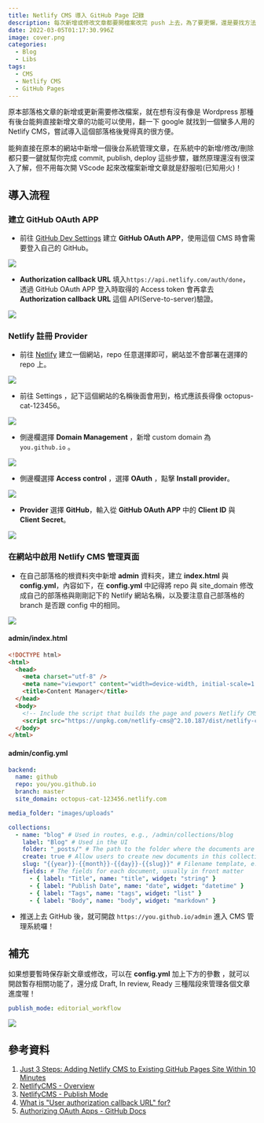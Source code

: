 ```yaml
---
title: Netlify CMS 導入 GitHub Page 記錄
description: 每次新增或修改文章都要開檔案改完 push 上去，為了要更懶，還是要找方法吧！
date: 2022-03-05T01:17:30.996Z
image: cover.png
categories:
  - Blog
  - Libs
tags:
  - CMS
  - Netlify CMS
  - GitHub Pages
---
```


原本部落格文章的新增或更新需要修改檔案，就在想有沒有像是 Wordpress 那種有後台能夠直接新增文章的功能可以使用，翻一下 google 就找到一個蠻多人用的 Netlify CMS，嘗試導入這個部落格後覺得真的很方便。

能夠直接在原本的網站中新增一個後台系統管理文章，在系統中的新增/修改/刪除都只要一鍵就幫你完成 commit, publish, deploy 這些步驟，雖然原理還沒有很深入了解，但不用每次開 VScode 起來改檔案新增文章就是舒服啦(已知用火)！

## 導入流程

### 建立 GitHub OAuth APP

- 前往 [GitHub Dev Settings](https://github.com/settings/developers) 建立 **GitHub OAuth APP**，使用這個 CMS 時會需要登入自己的 GitHub。

![](/post/images/netlify/截圖-2022-03-06-上午9.47.50.png)

- **Authorization callback URL** 填入`https://api.netlify.com/auth/done`，透過 GitHub OAuth APP 登入時取得的 Access token 會再拿去 **Authorization callback URL** 這個 API(Serve-to-server)驗證。

![](/post/images/netlify/截圖-2022-03-06-上午9.49.55.png)

### Netlify 註冊 Provider

- 前往 [Netlify](https://app.netlify.com/account/sites) 建立一個網站，repo 任意選擇即可，網站並不會部署在選擇的 repo 上。

![](/post/images/netlify/截圖-2022-03-06-上午9.51.26.png)

- 前往 Settings ，記下這個網站的名稱後面會用到，格式應該長得像 octopus-cat-123456。

![](/post/images/netlify/截圖-2022-03-06-上午9.52.23.png)

- 側邊欄選擇 **Domain Management** ，新增 custom domain 為 `you.github.io` 。

![](/post/images/netlify/截圖-2022-03-06-上午9.57.15.png)

- 側邊欄選擇 **Access control** ，選擇 **OAuth** ，點擊 **Install provider**。

![](/post/images/netlify/截圖-2022-03-06-上午9.58.37.png)

- **Provider** 選擇 **GitHub**，輸入從 **GitHub OAuth APP** 中的 **Client ID** 與 **Client Secret**。

![](/post/images/netlify/截圖-2022-03-06-上午10.00.01.png)

### 在網站中啟用 Netlify CMS 管理頁面

- 在自己部落格的根資料夾中新增 **admin** 資料夾，建立 **index.html** 與 **config.yml**，內容如下，在 **config.yml** 中記得將 repo 與 site_domain 修改成自己的部落格與剛剛記下的 Netlify 網站名稱，以及要注意自己部落格的 branch 是否跟 config 中的相同。

![](/post/images/netlify/截圖-2022-03-06-上午10.01.57.png)

#### admin/index.html

```html
<!DOCTYPE html>
<html>
  <head>
    <meta charset="utf-8" />
    <meta name="viewport" content="width=device-width, initial-scale=1.0" />
    <title>Content Manager</title>
  </head>
  <body>
    <!-- Include the script that builds the page and powers Netlify CMS -->
    <script src="https://unpkg.com/netlify-cms@^2.10.187/dist/netlify-cms.js"></script>
  </body>
</html>
```

#### admin/config.yml

```yaml
backend:
  name: github
  repo: you/you.github.io
  branch: master
  site_domain: octopus-cat-123456.netlify.com

media_folder: "images/uploads"

collections:
  - name: "blog" # Used in routes, e.g., /admin/collections/blog
    label: "Blog" # Used in the UI
    folder: "_posts/" # The path to the folder where the documents are stored
    create: true # Allow users to create new documents in this collection
    slug: "{{year}}-{{month}}-{{day}}-{{slug}}" # Filename template, e.g., YYYY-MM-DD-title.md
    fields: # The fields for each document, usually in front matter
      - { label: "Title", name: "title", widget: "string" }
      - { label: "Publish Date", name: "date", widget: "datetime" }
      - { label: "Tags", name: "tags", widget: "list" }
      - { label: "Body", name: "body", widget: "markdown" }
```

- 推送上去 GitHub 後，就可開啟 `https://you.github.io/admin` 進入 CMS 管理系統囉！

## 補充

如果想要暫時保存新文章或修改，可以在 **config.yml** 加上下方的參數 ，就可以開啟暫存相關功能了，還分成 Draft, In review, Ready 三種階段來管理各個文章進度喔！

```yaml
publish_mode: editorial_workflow
```

![](/post/images/netlify/截圖-2022-03-05-下午10.39.43.png)

## 參考資料

1. [Just 3 Steps: Adding Netlify CMS to Existing GitHub Pages Site Within 10 Minutes](https://cnly.github.io/2018/04/14/just-3-steps-adding-netlify-cms-to-existing-github-pages-site-within-10-minutes.html)
2. [NetlifyCMS - Overview](https://www.netlifycms.org/docs/intro/)
3. [NetlifyCMS - Publish Mode](https://www.netlifycms.org/docs/configuration-options/#publish-mode)
4. [What is "User authorization callback URL" for?](https://github.community/t/what-is-user-authorization-callback-url-for/13990)
5. [Authorizing OAuth Apps - GitHub Docs](https://docs.github.com/en/developers/apps/building-oauth-apps/authorizing-oauth-apps)
